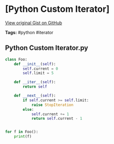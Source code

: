# [Python Custom Iterator] 

[View original Gist on GitHub](https://gist.github.com/Integralist/dbdd2fc992a934ea3986a8959a10fbb6)

**Tags:** #python #iterator

## Python Custom Iterator.py

```python
class Foo:
    def __init__(self):
        self.current = 0
        self.limit = 5

    def __iter__(self):
        return self

    def __next__(self):
        if self.current >= self.limit:
            raise StopIteration
        else:
            self.current += 1
            return self.current - 1


for f in Foo():
    print(f)

```

